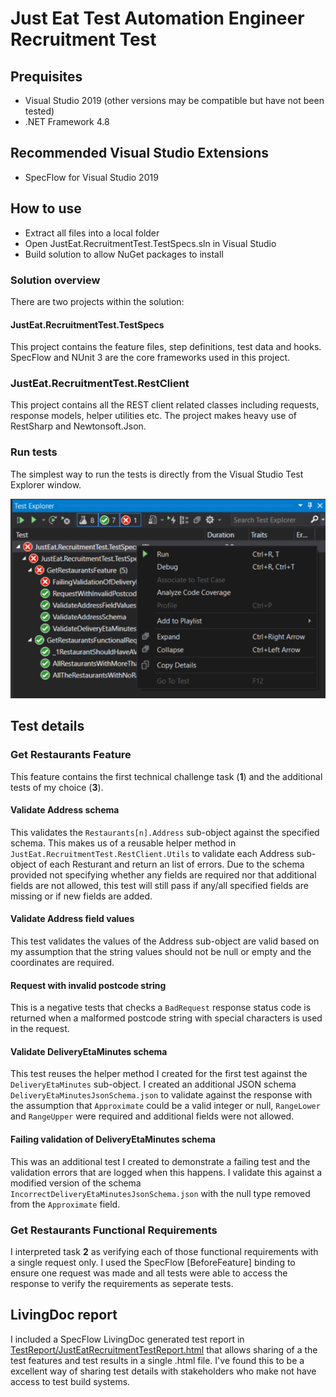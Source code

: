 # Just Eat Test Automation Engineer Recruitment Test

## Prequisites
- Visual Studio 2019 (other versions may be compatible but have not been tested)
- .NET Framework 4.8

## Recommended Visual Studio Extensions
- SpecFlow for Visual Studio 2019

## How to use
- Extract all files into a local folder
- Open JustEat.RecruitmentTest.TestSpecs.sln in Visual Studio
- Build solution to allow NuGet packages to install

### Solution overview
There are two projects within the solution:

#### JustEat.RecruitmentTest.TestSpecs
This project contains the feature files, step definitions, test data and hooks. SpecFlow and NUnit 3 are the core frameworks used in this project.

### JustEat.RecruitmentTest.RestClient
This project contains all the REST client related classes including requests, response models, helper utilities etc. The project makes heavy use of RestSharp and Newtonsoft.Json.

### Run tests
The simplest way to run the tests is directly from the Visual Studio Test Explorer window.

![Test explorer](img/test-explorer.png "Test explorer")

## Test details

### Get Restaurants Feature

This feature contains the first technical challenge task (**1**) and the additional tests of my choice (**3**).

#### Validate Address schema
This validates the `Restaurants[n].Address` sub-object against the specified schema. This makes us of a reusable helper method in `JustEat.RecruitmentTest.RestClient.Utils` to validate each Address sub-object of each Resturant and return an list of errors.
Due to the schema provided not specifying whether any fields are required nor that additional fields are not allowed, this test will still pass if any/all specified fields are missing or if new fields are added.

#### Validate Address field values
This test validates the values of the Address sub-object are valid based on my assumption that the string values should not be null or empty and the coordinates are required.

#### Request with invalid postcode string
This is a negative tests that checks a `BadRequest` response status code is returned when a malformed postcode string with special characters is used in the request.

#### Validate DeliveryEtaMinutes schema
This test reuses the helper method I created for the first test against the `DeliveryEtaMinutes` sub-object. 
I created an additional JSON schema `DeliveryEtaMinutesJsonSchema.json` to validate against the response with the assumption that `Approximate` could be a valid integer or null, `RangeLower` and `RangeUpper` were required and additional fields were not allowed.

#### Failing validation of DeliveryEtaMinutes schema
This was an additional test I created to demonstrate a failing test and the validation errors that are logged when this happens. I validate this against a modified version of the schema `IncorrectDeliveryEtaMinutesJsonSchema.json` with the null type removed from the `Approximate` field.

### Get Restaurants Functional Requirements
I interpreted task **2** as verifying each of those functional requirements with a single request only. I used the SpecFlow [BeforeFeature] binding to ensure one request was made and all tests were able to access the response to verify the requirements as seperate tests.

## LivingDoc report
I included a SpecFlow LivingDoc generated test report in [TestReport/JustEatRecruitmentTestReport.html](TestReport/JustEatRecruitmentTestReport.html) that allows sharing of a the test features and test results in a single .html file. I've found this to be a excellent way of sharing test details with stakeholders who make not have access to test build systems.